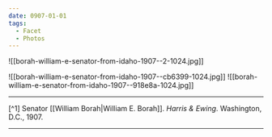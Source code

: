 ```yaml
---
date: 0907-01-01
tags:
  - Facet
  - Photos
---
```

![[borah-william-e-senator-from-idaho-1907--2-1024.jpg]]

![[borah-william-e-senator-from-idaho-1907--cb6399-1024.jpg]]
![[borah-william-e-senator-from-idaho-1907--918e8a-1024.jpg]]

---

[^1] Senator [[William Borah|William E. Borah]]. *Harris & Ewing*. Washington, D.C., 1907.

---
